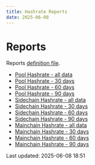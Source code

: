 ```yaml
---
title: Hashrate Reports
date: 2025-06-08
---
```


# Reports

Reports [definition file](/conf/reports/hashrates.yml).

* [Pool Hashrate - all data](/reports/hashrates/Pool-Hashrate.html)
* [Pool Hashrate - 30 days](/reports/hashrates/Pool-Hashrate-30-Days.html)
* [Pool Hashrate - 60 days](/reports/hashrates/Pool-Hashrate-60-Days.html)
* [Pool Hashrate - 90 days](/reports/hashrates/Pool-Hashrate-90-Days.html)
* [Sidechain Hashrate - all data](/reports/hashrates/Sidechain-Hashrate.html)
* [Sidechain Hashrate - 30 days](/reports/hashrates/Sidechain-Hashrate-30-Days.html)
* [Sidechain Hashrate - 60 days](/reports/hashrates/Sidechain-Hashrate-60-Days.html)
* [Sidechain Hashrate - 90 days](/reports/hashrates/Sidechain-Hashrate-90-Days.html)
* [Mainchain Hashrate - all data](/reports/hashrates/Mainchain-Hashrate.html)
* [Mainchain Hashrate - 30 days](/reports/hashrates/Mainchain-Hashrate-30-Days.html)
* [Mainchain Hashrate - 60 days](/reports/hashrates/Mainchain-Hashrate-60-Days.html)
* [Mainchain Hashrate - 90 days](/reports/hashrates/Mainchain-Hashrate-90-Days.html)

Last updated: 2025-06-08 18:51
